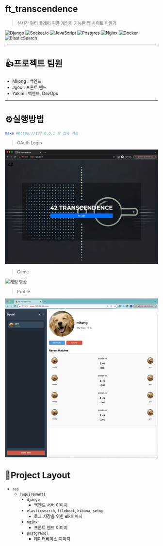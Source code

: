 # ft_transcendence
> 실시간 멀티 플레이 핑퐁 게임이 가능한 웹 사이트 만들기

![Django](https://img.shields.io/badge/django-%23092E20.svg?style=for-the-badge&logo=django&logoColor=white)
![Socket.io](https://img.shields.io/badge/Socket.io-black?style=for-the-badge&logo=socket.io&badgeColor=010101)
![JavaScript](https://img.shields.io/badge/javascript-%23323330.svg?style=for-the-badge&logo=javascript&logoColor=%23F7DF1E)
![Postgres](https://img.shields.io/badge/postgres-%23316192.svg?style=for-the-badge&logo=postgresql&logoColor=white)
![Nginx](https://img.shields.io/badge/nginx-%23009639.svg?style=for-the-badge&logo=nginx&logoColor=white)
![Docker](https://img.shields.io/badge/docker-%230db7ed.svg?style=for-the-badge&logo=docker&logoColor=white)
![ElasticSearch](https://img.shields.io/badge/-ElasticSearch-005571?style=for-the-badge&logo=elasticsearch)

---

# 👍프로젝트 팀원
- Mkong : 백엔드
- Jgoo : 프론트 엔드
- Yakim : 백엔드, DevOps

---

# ⚙️실행방법
```bash
make #https://127.0.0.1 로 접속 가능
```

> OAuth Login

![로그인 영상](../assets/transcendence_login.gif)

> Game

![게임 영상](../assets/transcendence_game.gif)

> Profile

![프로필](../assets/transcendence_profile.png)

> 

# 🚀Project Layout
- `res`
    - `requirements`
		- `django`
			- 백엔드 서버 이미지
		- `elasticsearch`, `filebeat`, `kibana`, `setup`
			- 로그 저장을 위한 elk이미지
		- `nginx`
			- 프론트 엔드 이미지
		- `postgresql`
			- 데이터베이스 이미지
